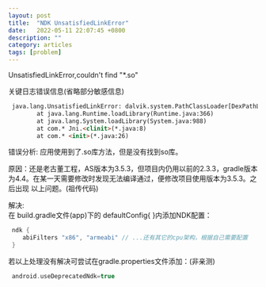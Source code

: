 ```yaml
---
layout: post
title:  "NDK UnsatisfiedLinkError"
date:   2022-05-11 22:07:45 +0800
description: ""
category: articles
tags: [problem]
---
```

UnsatisfiedLinkError,couldn't find "*.so"

关键日志错误信息(省略部分敏感信息)
```html
 java.lang.UnsatisfiedLinkError: dalvik.system.PathClassLoader[DexPathList[[zip file "*.base.apk"],nativeLibraryDirectories=[/vendor/lib, /system/lib]]] couldn't find "***.so"
        at java.lang.Runtime.loadLibrary(Runtime.java:366)
        at java.lang.System.loadLibrary(System.java:988)
        at com.* Jni.<clinit>(*.java:8)
        at com.* <init>(*.java:26)
```
错误分析: 应用使用到了.so库方法，但是没有找到so库。

原因：还是老古董工程，AS版本为3.5.3，但项目内仍用以前的2.3.3，gradle版本为4.4。在某一天需要修改时发现无法编译通过，便修改项目使用版本为3.5.3。之后出现
以上问题。(祖传代码)

解决:   
在 build.gradle文件(app)下的 defaultConfig{ }内添加NDK配置：
```groovy
 ndk {
    abiFilters "x86", "armeabi" // ...还有其它的cpu架构，根据自己需要配置
 }
```
若以上处理没有解决可尝试在gradle.properties文件添加：(非亲测)
```groovy
 android.useDeprecatedNdk=true
```
